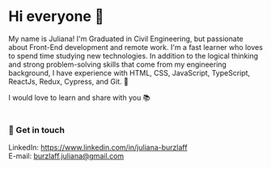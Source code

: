 # Hi everyone 👋

My name is Juliana! I'm Graduated in Civil Engineering, but passionate about Front-End development and remote work. I'm a fast learner who loves to spend time studying new technologies. In addition to the logical thinking and strong problem-solving skills that come from my engineering background, I have experience with HTML, CSS, JavaScript, TypeScript, ReactJs, Redux, Cypress, and Git. 🚀<br>

I would love to learn and share with you 📚<br><br>

### 💬 Get in touch
LinkedIn: https://www.linkedin.com/in/juliana-burzlaff <br>
E-mail: [burzlaff.juliana@gmail.com](mailto:burzlaff.juliana@gmail.com)

